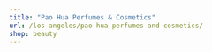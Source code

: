 ```yaml
---
title: "Pao Hua Perfumes & Cosmetics"
url: /los-angeles/pao-hua-perfumes-and-cosmetics/
shop: beauty
---
```

